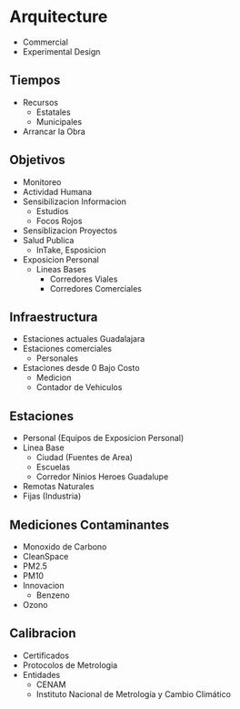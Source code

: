 # Arquitecture

- Commercial
- Experimental Design

## Tiempos
  - Recursos
    - Estatales
    - Municipales
  - Arrancar la Obra

## Objetivos
  - Monitoreo
  - Actividad Humana
  - Sensibilizacion Informacion
    - Estudios
    - Focos Rojos
  - Sensiblizacion Proyectos
  - Salud Publica
    - InTake, Esposicion
  - Exposicion Personal
    - Lineas Bases
      - Corredores Viales
      - Corredores Comerciales

## Infraestructura
  - Estaciones actuales Guadalajara
  - Estaciones comerciales
    - Personales
  - Estaciones desde 0 Bajo Costo
    - Medicion
    - Contador de Vehiculos

## Estaciones

- Personal (Equipos de Exposicion Personal)
- Linea Base
  - Ciudad (Fuentes de Area)
  - Escuelas
  - Corredor Ninios Heroes Guadalupe
- Remotas
  Naturales
- Fijas (Industria)

## Mediciones Contaminantes

- Monoxido de Carbono
- CleanSpace
- PM2.5
- PM10
- Innovacion
  - Benzeno
- Ozono

## Calibracion

- Certificados
- Protocolos de Metrologia
- Entidades
  - CENAM
  - Instituto Nacional de Metrología y Cambio Climático
